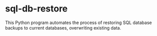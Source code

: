 # sql-db-restore
This Python program automates the process of restoring SQL database backups to current databases, overwriting existing data. 
